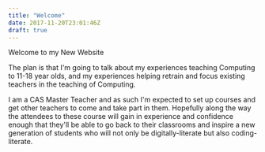 ```yaml
---
title: "Welcome"
date: 2017-11-20T23:01:46Z
draft: true
---
```


Welcome to my New Website

The plan is that I'm going to talk about my experiences teaching Computing to 11-18 year olds, and my experiences
helping retrain and focus existing teachers in the teaching of Computing.

I am a CAS Master Teacher and as such I'm expected to set up courses and get other teachers to come and take part in
them. Hopefully along the way the attendees to these course will gain in experience and confidence enough that they'll
be able to go back to their classrooms and inspire a new generation of students who will not only be digitally-literate
but also coding-literate. 
